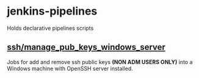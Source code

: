 # jenkins-pipelines

Holds declarative pipelines scripts 

## [ssh/manage_pub_keys_windows_server](./ssh/manage_pub_keys_windows_server/README.md)

Jobs for add and remove ssh public keys **(NON ADM USERS ONLY)** into a Windows machine with OpenSSH server installed. 


